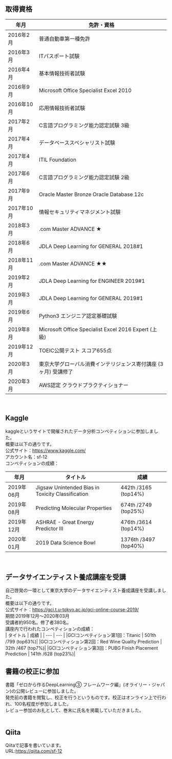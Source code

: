 ## 取得資格
|年月|免許・資格|
| ---- | ---- |
|2016年2月|普通自動車第一種免許|
|2016年3月|ITパスポート試験|
|2016年4月|基本情報技術者試験|
|2016年9月|Microsoft Office Specialist Excel 2010|
|2016年10月|応用情報技術者試験|
|2017年2月|C言語プログラミング能力認定試験 3級|
|2017年4月|データベーススペシャリスト試験|
|2017年4月|ITIL Foundation|
|2017年6月|C言語プログラミング能力認定試験 2級|
|2017年9月|Oracle Master Bronze Oracle Database 12c|
|2017年10月|情報セキュリティマネジメント試験|
|2018年3月|.com Master ADVANCE ★|
|2018年6月|JDLA Deep Learning for GENERAL 2018#1|
|2018年11月|.com Master ADVANCE ★★|
|2019年2月|JDLA Deep Learning for ENGINEER 2019#1|
|2019年3月|JDLA Deep Learning for GENERAL 2019#1|
|2019年6月|Python3 エンジニア認定基礎試験|
|2019年8月|Microsoft Office Specialist Excel 2016 Expert (上級)|
|2019年12月|TOEIC公開テスト スコア655点|
|2020年3月|東京大学グローバル消費インテリジェンス寄付講座 (3ヶ月) 受講修了|
|2020年3月|AWS認定 クラウドプラクティショナー|
<br>

## Kaggle
kaggleというサイトで開催されたデータ分析コンペティションに参加しました。<br>
概要は以下の通りです。<br>
公式サイト：https://www.kaggle.com/<br>
アカウント名：sf-12<br>
コンペティションの成績：<br>

| 年月 | タイトル | 成績 |
| --- | --- | --- |
|2019年06月 | Jigsaw Unintended Bias in Toxicity Classification | 442th /3165 (top14%)|
|2019年08月 | Predicting Molecular Properties				            | 674th /2749 (top25%)|
|2019年12月 | ASHRAE - Great Energy Predictor III			          | 476th /3614 (top14%)|
|2020年01月 | 2019 Data Science Bowl					                  | 1376th /3497 (top40%)|
<br>

## データサイエンティスト養成講座を受講
自己啓発の一環として東京大学のデータサイエンティスト養成講座を受講しました。<br>
概要は以下の通りです。<br>
公式サイト：https://gci.t.u-tokyo.ac.jp/gci-online-course-2019/<br>
期間:2019年12月～2020年03月<br>
受講者約950名。修了者380名。<br>
講座内で行われたコンペティションの成績：<br>
| タイトル | 成績 |
| --- | --- |
|GCIコンペティション第1回：Titanic			                     | 501th /799 (top63%)|
|GCIコンペティション第2回：Red Wine Quality Prediction		   | 32th /467 (top7%)|
|GCIコンペティション第3回：PUBG Finish Placement Prediction | 141th /628 (top23%)|
<br>

## 書籍の校正に参加
書籍「ゼロから作るDeepLearning③ フレームワーク編」(オライリー・ジャパン)の公開レビューに参加しました。<br>
発売前の書籍を閲覧し、校正を行うというものです。校正はオンライン上で行われ、100名程度が参加しました。<br>
レビュー参加のお礼として、巻末に氏名を掲載していただきました。<br>
<br>

## Qiita
Qiitaで記事を書いています。<br>
URL:https://qiita.com/sf-12<br>
